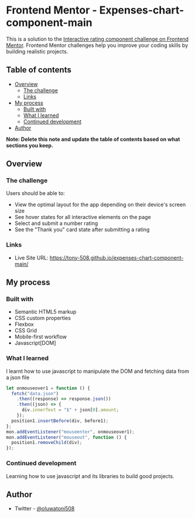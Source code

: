 # Frontend Mentor - Expenses-chart-component-main


This is a solution to the [Interactive rating component challenge on Frontend Mentor](https://www.frontendmentor.io/challenges/interactive-rating-component-koxpeBUmI). Frontend Mentor challenges help you improve your coding skills by building realistic projects.

## Table of contents

- [Overview](#overview)
  - [The challenge](#the-challenge)
  - [Links](#links)
- [My process](#my-process)
  - [Built with](#built-with)
  - [What I learned](#what-i-learned)
  - [Continued development](#continued-development)
- [Author](#author)

**Note: Delete this note and update the table of contents based on what sections you keep.**

## Overview

### The challenge

Users should be able to:

- View the optimal layout for the app depending on their device's screen size
- See hover states for all interactive elements on the page
- Select and submit a number rating
- See the "Thank you" card state after submitting a rating

### Links

- Live Site URL: https://tony-508.github.io/expenses-chart-component-main/

## My process

### Built with

- Semantic HTML5 markup
- CSS custom properties
- Flexbox
- CSS Grid
- Mobile-first workflow
- Javascript[DOM]

### What I learned

I learnt how to use javascript to manipulate the DOM and fetching data from a json file

```js
let onmouseover1 = function () {
  fetch("data.json")
    .then((response) => response.json())
    .then((json) => {
      div.innerText = "$" + json[0].amount;
    });
  position1.insertBefore(div, before1);
};
mon.addEventListener("mouseenter", onmouseover1);
mon.addEventListener("mouseout", function () {
  position1.removeChild(div);
});
```

### Continued development

Learning how to use javascript and its libraries to build good projects.

## Author

- Twitter - [@oluwatoni508](https://twitter.com/oluwatoni508)
